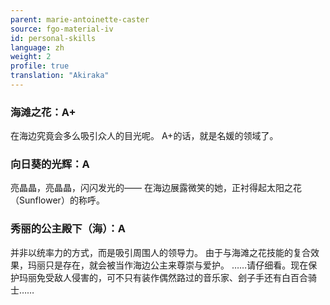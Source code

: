 ```yaml
---
parent: marie-antoinette-caster
source: fgo-material-iv
id: personal-skills
language: zh
weight: 2
profile: true
translation: "Akiraka"
---
```


### 海滩之花：A+

在海边究竟会多么吸引众人的目光呢。
A+的话，就是名媛的领域了。

### 向日葵的光辉：A

亮晶晶，亮晶晶，闪闪发光的——
在海边展露微笑的她，正衬得起太阳之花（Sunflower）的称呼。

### 秀丽的公主殿下（海）：A

并非以统率力的方式，而是吸引周围人的领导力。
由于与海滩之花技能的复合效果，玛丽只是存在，就会被当作海边公主来尊崇与爱护。
……请仔细看。现在保护玛丽免受敌人侵害的，可不只有装作偶然路过的音乐家、刽子手还有白百合骑士……
